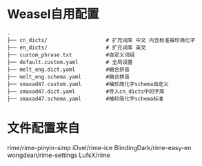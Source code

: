 # Weasel自用配置

```
.
├── cn_dicts/                   # 扩充词库 中文 内含标准袖珍简化字
├── en_dicts/                   # 扩充词库 英文
├── custom_phrase.txt           #自定义词组
├── default.custom.yaml         # 全局设置
├── melt_eng.dict.yaml          #融合拼音
├── melt_eng.schema.yaml        #融合拼音
├── smaxad47.custom.yaml        #袖珍简化字schema自定义
├── smaxad47.dict.yaml          #导入cn_dicts中的字库
├── smaxad47.schema.yaml        #袖珍简化字schema标准
```




# 文件配置来自
rime/rime-pinyin-simp
iDvel/rime-ice
BlindingDark/rime-easy-en
wongdean/rime-settings
LufsX/rime
